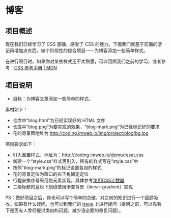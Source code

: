 # 博客

## 项目概述

现在我们已经学习了 CSS 基础，感受了 CSS 的魅力。下面我们就基于前面的游记再增加点东西，做个阶段性的综合项目——为博客添加一些简单样式。

在进行项目时，如果你对某些样式还不太熟悉，可以回顾我们之前的学习，或者参考：[CSS 参考手册  | MDN](https://developer.mozilla.org/zh-CN/docs/Web/CSS/Reference)


## 项目说明

- 目标：为博客文章添加一些简单的样式。

素材如下：

- 仓库中"blog.html"为已经实现好的 HTML 文件
- 仓库中“blog.png”为要实现的效果，“blog-mark.png”为已经标记好的要求
- 花的背景图地址为 http://coding.imweb.io/img/project/blog/bg.jpg 

项目要求如下：

- 引入重置样式，地址为：http://coding.imweb.io/demo/reset.css
- 新建一个“style.css”样式再引入，所有的样式写在“style.css”中
- 按照“blog-mark.png”的标记设置各自的样式
- 花的背景定位为窗口的右下角固定定位
- 行程安排序号采用伪元素实现，具体参考[使用CSS计数器](https://developer.mozilla.org/zh-CN/docs/Web/Guide/CSS/Counters)
- 二级标题的蓝灰下划线使用渐变背景（linear-gradient）实现


PS：做好项目之后，你也可以写个简单的总结，对之前的知识进行一个回顾吸收。如果有什么疑问，也可以到我们的 [issue](http://git.imweb.io/imweb-teacher/blog/issues) 上进行提问（提问之前，可以先看下是否有人曾经提过类似的问题，减少没必要的重复问题）。